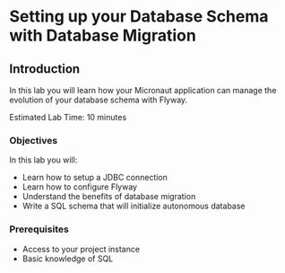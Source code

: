 # Setting up your Database Schema with Database Migration

## Introduction
In this lab you will learn how your Micronaut application can manage the evolution of your database schema with Flyway.

Estimated Lab Time: 10 minutes

### Objectives

In this lab you will:
* Learn how to setup a JDBC connection
* Learn how to configure Flyway
* Understand the benefits of database migration
* Write a SQL schema that will initialize autonomous database

### Prerequisites

- Access to your project instance
- Basic knowledge of SQL